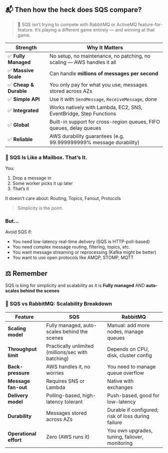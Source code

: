 ## 📬 Then how the heck does SQS compare?
> 🧠 SQS isn't trying to compete with RabbitMQ or ActiveMQ feature-for-feature.
> It’s playing a different game entirely — and winning at that game.

| Strength              | Why It Matters                                                         |
| --------------------- | ---------------------------------------------------------------------- |
| ✅ **Fully Managed**   | No setup, no maintenance, no patching, no scaling — AWS handles it all |
| ✅ **Massive Scale**   | Can handle **millions of messages per second**                         |
| ✅ **Cheap & Durable** | You only pay for what you use; messages stored across AZs              |
| ✅ **Simple API**      | Use it with `SendMessage`, `ReceiveMessage`, done                      |
| ✅ **Integrated**      | Works natively with Lambda, EC2, SNS, EventBridge, Step Functions      |
| ✅ **Global**          | Built-in support for cross-region queues, FIFO queues, delay queues    |
| ✅ **Reliable**        | AWS durability guarantees (e.g. 99.999999999% message durability)      |

### 🧱 SQS Is Like a Mailbox. That’s It.
You:

1. Drop a message in
2. Some worker picks it up later
3. That’s it

It doesn’t care about: Routing, Topics, Fanout, Protocols

> Simplicity is the point.

### But...
Avoid SQS if:
- You need low-latency real-time delivery (SQS is HTTP-poll-based)
- You need complex message routing, filtering, topics, etc.
- You want message streaming or reprocessing (Kafka might be better)
- You want to use open protocols like AMQP, STOMP, MQTT

## ⚖️ Remember
SQS is king for simplicity and scalability as it is **Fully managed** AND **auto-scales behind the scenes**

### 🧠 SQS vs RabbitMQ: Scalability Breakdown
| Feature                | **SQS**                                            | **RabbitMQ**                                       |
| ---------------------- | -------------------------------------------------- | -------------------------------------------------- |
| **Scaling model**      | Fully managed, auto-scales behind the scenes       | Manual: add more nodes, manage queues              |
| **Throughput limit**   | Practically unlimited (millions/sec with batching) | Depends on CPU, disk, cluster config               |
| **Back-pressure**      | AWS handles it, no worries                         | You need to manage queue overflow                  |
| **Message fan-out**    | Requires SNS or Lambda                             | Native with exchanges                              |
| **Delivery model**     | Polling-based, high-latency tolerant               | Push-based, good for low-latency                   |
| **Durability**         | Messages stored across AZs                         | Durable if configured; risk of loss during failure |
| **Operational effort** | Zero (AWS runs it)                                 | You own upgrades, tuning, failover, monitoring     |
